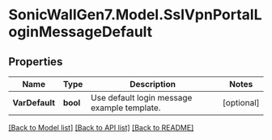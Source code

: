 # SonicWallGen7.Model.SslVpnPortalLoginMessageDefault

## Properties

Name | Type | Description | Notes
------------ | ------------- | ------------- | -------------
**VarDefault** | **bool** | Use default login message example template. | [optional] 

[[Back to Model list]](../README.md#documentation-for-models) [[Back to API list]](../README.md#documentation-for-api-endpoints) [[Back to README]](../README.md)


